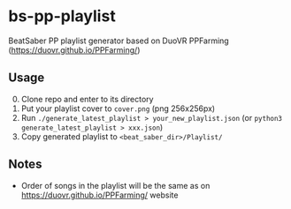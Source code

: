# bs-pp-playlist
BeatSaber PP playlist generator based on DuoVR PPFarming (https://duovr.github.io/PPFarming/)

## Usage
0. Clone repo and enter to its directory
1. Put your playlist cover to `cover.png` (png 256x256px)
2. Run `./generate_latest_playlist > your_new_playlist.json` (or `python3 generate_latest_playlist > xxx.json`)
3. Copy generated playlist to `<beat_saber_dir>/Playlist/`

## Notes
* Order of songs in the playlist will be the same as on https://duovr.github.io/PPFarming/ website
